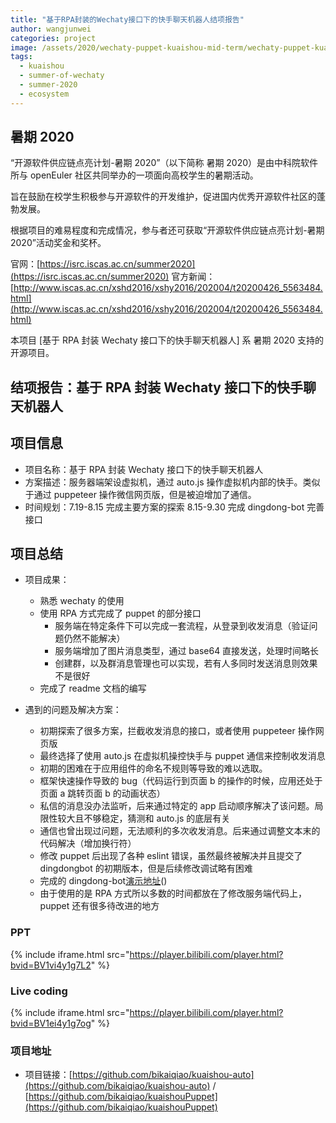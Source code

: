 ```yaml
---
title: "基于RPA封装的Wechaty接口下的快手聊天机器人结项报告"
author: wangjunwei
categories: project
image: /assets/2020/wechaty-puppet-kuaishou-mid-term/wechaty-puppet-kuaishou-mid-term.webp
tags:
  - kuaishou
  - summer-of-wechaty
  - summer-2020
  - ecosystem
---
```


## 暑期 2020

“开源软件供应链点亮计划-暑期 2020”（以下简称 暑期 2020）是由中科院软件所与 openEuler 社区共同举办的一项面向高校学生的暑期活动。

旨在鼓励在校学生积极参与开源软件的开发维护，促进国内优秀开源软件社区的蓬勃发展。

根据项目的难易程度和完成情况，参与者还可获取“开源软件供应链点亮计划-暑期 2020”活动奖金和奖杯。

官网：[https://isrc.iscas.ac.cn/summer2020](https://isrc.iscas.ac.cn/summer2020) 官方新闻：[http://www.iscas.ac.cn/xshd2016/xshy2016/202004/t20200426_5563484.html](http://www.iscas.ac.cn/xshd2016/xshy2016/202004/t20200426_5563484.html)

本项目 [基于 RPA 封装 Wechaty 接口下的快手聊天机器人] 系 暑期 2020 支持的开源项目。

<!--more-->

## 结项报告：基于 RPA 封装 Wechaty 接口下的快手聊天机器人

## 项目信息

- 项目名称：基于 RPA 封装 Wechaty 接口下的快手聊天机器人
- 方案描述：服务器端架设虚拟机，通过 auto.js 操作虚拟机内部的快手。类似于通过 puppeteer 操作微信网页版，但是被迫增加了通信。
- 时间规划：7.19-8.15 完成主要方案的探索 8.15-9.30 完成 dingdong-bot 完善接口

## 项目总结

- 项目成果：

  - 熟悉 wechaty 的使用
  - 使用 RPA 方式完成了 puppet 的部分接口
    - 服务端在特定条件下可以完成一套流程，从登录到收发消息（验证问题仍然不能解决）
    - 服务端增加了图片消息类型，通过 base64 直接发送，处理时间略长
    - 创建群，以及群消息管理也可以实现，若有人多同时发送消息则效果不是很好
  - 完成了 readme 文档的编写

- 遇到的问题及解决方案：
  - 初期探索了很多方案，拦截收发消息的接口，或者使用 puppeteer 操作网页版
  - 最终选择了使用 auto.js 在虚拟机操控快手与 puppet 通信来控制收发消息
  - 初期的困难在于应用组件的命名不规则等导致的难以选取。
  - 框架快速操作导致的 bug（代码运行到页面 b 的操作的时候，应用还处于页面 a 跳转页面 b 的动画状态）
  - 私信的消息没办法监听，后来通过特定的 app 启动顺序解决了该问题。局限性较大且不够稳定，猜测和 auto.js 的底层有关
  - 通信也曾出现过问题，无法顺利的多次收发消息。后来通过调整文本末的代码解决（增加换行符）
  - 修改 puppet 后出现了各种 eslint 错误，虽然最终被解决并且提交了 dingdongbot 的初期版本，但是后续修改调试略有困难
  - 完成的 dingdong-bot[演示地址](https://www.bilibili.com/video/BV1ei4y1g7og)()
  - 由于使用的是 RPA 方式所以多数的时间都放在了修改服务端代码上，puppet 还有很多待改进的地方

### PPT

{% include iframe.html src="https://player.bilibili.com/player.html?bvid=BV1vi4y1g7L2" %}

### Live coding

{% include iframe.html src="https://player.bilibili.com/player.html?bvid=BV1ei4y1g7og" %}

### 项目地址

- 项目链接：[https://github.com/bikaiqiao/kuaishou-auto](https://github.com/bikaiqiao/kuaishou-auto) / [https://github.com/bikaiqiao/kuaishouPuppet](https://github.com/bikaiqiao/kuaishouPuppet)
